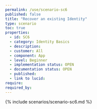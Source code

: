 ```yaml
---
permalink: /use/scenario-sc6
published: false
title: "Recover an existing Identity"
type: scenario
toc: true
properties:
  - id: SC6
  - category: Identity Basics
  - description:
  - customer: All
  - component: App
  - level: Beginner
  - implementation status: OPEN
  - documentation status: OPEN
  - published:
  - link to lucid:
require:
required_by:
---
```


{% include scenarios/scenario-sc6.md %}
